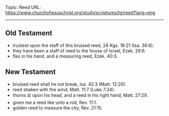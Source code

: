 Topic: Reed
URL: https://www.churchofjesuschrist.org/study/scriptures/tg/reed?lang=eng

---

## Old Testament

- trustest upon the staff of this bruised reed, 2Â Kgs. 18:21 (Isa. 36:6).
- they have been a staff of reed to the house of Israel, Ezek. 29:6.
- flax in his hand, and a measuring reed, Ezek. 40:3.

## New Testament

- bruised reed shall he not break, Isa. 42:3 (Matt. 12:20).
- reed shaken with the wind, Matt. 11:7 (Luke 7:24).
- thorns â¦ upon his head, and a reed in his right hand, Matt. 27:29.
- given me a reed like unto a rod, Rev. 11:1.
- golden reed to measure the city, Rev. 21:15.

